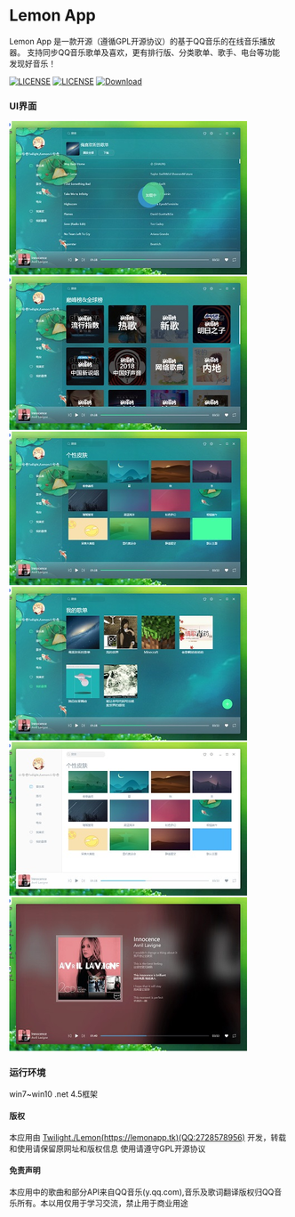 # Lemon App
Lemon App 是一款开源（遵循GPL开源协议）的基于QQ音乐的在线音乐播放器。
支持同步QQ音乐歌单及喜欢，更有排行版、分类歌单、歌手、电台等功能 发现好音乐！

 [![LICENSE](https://img.shields.io/badge/license-GPL%20v3.0-blue.svg?style=flat-square)](https://github.com/TwilightLemon/Lemon-App/blob/master/LICENSE)
  [![LICENSE](https://img.shields.io/badge/license-Anti%20996-blue.svg?style=flat-square)](https://github.com/TwilightLemon/Lemon-App/blob/master/LICENSE)
 [![Download](https://img.shields.io/badge/Download-Lemon%20App-%23FF4D5B.svg?style=flat-squar)](https://coding.net/u/twilightlemon/p/Updata/git/raw/master/win-release.exe)
 
### UI界面
![列表](https://raw.githubusercontent.com/TwilightLemon/Data/master/p1.jpg)
![排行榜](https://raw.githubusercontent.com/TwilightLemon/Data/master/p2.jpg)
![主题](https://raw.githubusercontent.com/TwilightLemon/Data/master/p3.jpg)
![歌单](https://raw.githubusercontent.com/TwilightLemon/Data/master/p4.jpg)
![主题](https://raw.githubusercontent.com/TwilightLemon/Data/master/p5.jpg)
![播放](https://raw.githubusercontent.com/TwilightLemon/Data/master/p6.jpg)

### 运行环境
win7~win10 .net 4.5框架

#### 版权
本应用由 [Twilight./Lemon(https://lemonapp.tk)(QQ:2728578956)](https://lemonapp.tk) 开发，转载和使用请保留原网址和版权信息
使用请遵守GPL开源协议

#### 免责声明
本应用中的歌曲和部分API来自QQ音乐(y.qq.com),音乐及歌词翻译版权归QQ音乐所有。本以用仅用于学习交流，禁止用于商业用途
